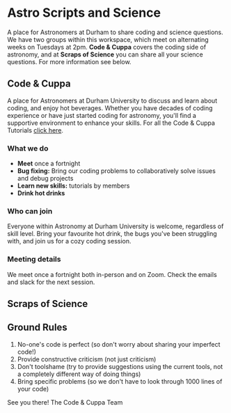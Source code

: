 # Astro Scripts and Science 
A place for Astronomers at Durham to share coding and science questions.  We have two groups within this workspace, which meet on alternating weeks on Tuesdays at 2pm.  **Code & Cuppa** covers the coding side of astronomy, and at **Scraps of Science** you can share all your science questions.  For more information see below.

## Code & Cuppa

A place for Astronomers at Durham University to discuss and learn about coding, and enjoy hot beverages.  Whether you have decades of coding experience or have just started coding for astronomy, you'll find a supportive environment to enhance your skills.  For all the Code & Cuppa Tutorials [click here](https://github.com/Code-Cuppa/Tutorials).

### What we do
- **Meet** once a fortnight
- **Bug fixing:** Bring our coding problems to collaboratively solve issues and debug projects
- **Learn new skills:** tutorials by members
- **Drink hot drinks**

### Who can join
Everyone within Astronomy at Durham University is welcome, regardless of skill level.  Bring your favourite hot drink, the bugs you've been struggling with, and join us for a cozy coding session.

### Meeting details
We meet once a fortnight both in-person and on Zoom.  Check the emails and slack for the next session.

## Scraps of Science




## Ground Rules
1. No-one's code is perfect (so don't worry about sharing your imperfect code!)
2. Provide constructive criticism (not just criticism)
3. Don't toolshame (try to provide suggestions using the current tools, not a completely different way of doing things)
4. Bring specific problems (so we don't have to look through 1000 lines of your code)


See you there!
The Code & Cuppa Team
